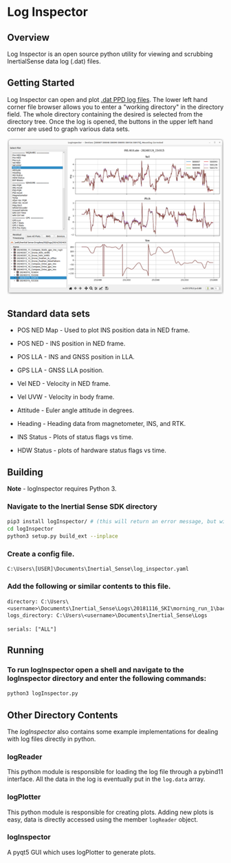 # Log Inspector

## Overview
Log Inspector is an open source python utility for viewing and scrubbing InertialSense data log (.dat) files.

## Getting Started
Log Inspector can open and plot [.dat PPD log files](../../logging-plotting/data_logging/#logging-ppd-in-evaltool). The lower left hand corner file browser allows you to enter a "working directory" in the directory field. The whole directory containing the desired is selected from the directory tree.
Once the log is opened, the buttons in the upper left hand corner are used to graph various data sets.


![NED Map](../images/loginspector_nedmap.png "NED Map")

## Standard data sets

* POS NED Map - Used to plot INS position data in NED frame.

* POS NED - INS position in NED frame.

* POS LLA - INS and GNSS position in LLA.

* GPS LLA - GNSS LLA position.

* Vel NED - Velocity in NED frame.

* Vel UVW - Velocity in body frame.

* Attitude - Euler angle attitude in degrees.

* Heading - Heading data from magnetometer, INS, and RTK.

* INS Status - Plots of status flags vs time.

* HDW Status - plots of hardware status flags vs time.

## Building

**Note** - logInspector requires Python 3.

### Navigate to the Inertial Sense SDK directory

``` bash
pip3 install logInspector/ # (this will return an error message, but will install all the dependencies you need)
cd logInspector
python3 setup.py build_ext --inplace
```

### Create a config file.

```
C:\Users\[USER]\Documents\Inertial_Sense\log_inspector.yaml
```

### Add the following or similar contents to this file.

```
directory: C:\Users\<username>\Documents\Inertial_Sense\Logs\20181116_SKI\morning_run_1\back\20181116_175352
logs_directory: C:\Users\<username>\Documents\Inertial_Sense\Logs

serials: ["ALL"]
```

## Running

### To run logInspector open a shell and navigate to the logInspector directory and enter the following commands:
``` bash
python3 logInspector.py
```

## Other Directory Contents
The *logInspector* also contains some example implementations for dealing with log files directly in python.

### logReader
This python module is responsible for loading the log file through a pybind11 interface.   All the data in the log is eventually put in the `log.data` array.

### logPlotter
This python module is responsible for creating plots.  Adding new plots is easy, data is directly accessed using the member `logReader` object.

### logInspector
A pyqt5 GUI which uses logPlotter to generate plots.

